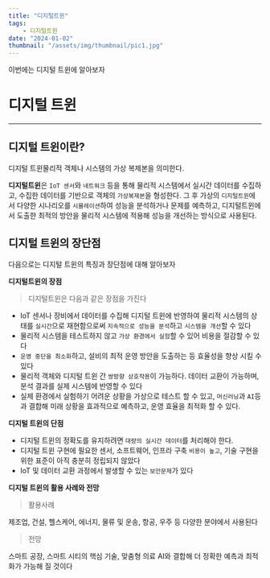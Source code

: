 ```yaml
---
title: "디지털트윈"
tags:
    - 디지털트윈
date: "2024-01-02"
thumbnail: "/assets/img/thumbnail/pic1.jpg"
---
```


이번에는 디지털 트윈에 알아보자

# 디지털 트윈
---
## 디지털 트윈이란?
<div class="bg-grey">
<span class="div-bold">디지털 트윈</span>물리적 객체나 시스템의 가상 복제본을 의미한다. 
</div>

**디지털트윈**은 `IoT 센서`와 `네트워크` 등을 통해 물리적 시스템에서 실시간 데이터를 수집하고, 수집한 데이터를 기반으로 객체의 `가상복제본`을 형성한다. 그 후 가상의 `디지털트윈`에서 다양한 시나리오를 `시뮬레이션`하여 성능을 분석하거나 문제를 예측하고, 디지털트윈에서 도출한 최적의 방안을 물리적 시스템에 적용해 성능을 개선하는 방식으로 사용된다.

## 디지털 트윈의 장단점
다음으로는 디지털 트윈의 특징과 장단점에 대해 알아보자

**디지털트윈의 장점**
> 디지털트윈은 다음과 같은 장점을 가진다
* IoT 센서나 장비에서 데이터를 수집해 디지털 트윈에 반영하여 물리적 시스템의 상태를 `실시간`으로 재현함으로써 `지속적으로 성능을 분석`하고 `시스템을 개선`할 수 있다
* 물리적 시스템을 테스트하지 않고 `가상 환경에서 실험`할 수 있어 비용을 절감할 수 있다
* `운영 중단을 최소화`하고, 설비의 최적 운영 방안을 도출하는 등 효율성을 향상 시킬 수 있다
* 물리적 객체와 디지털 트윈 간 `쌍방향 상호작용`이 가능하다. 데이터 교환이 가능하며, 분석 결과를 실제 시스템에 반영할 수 있다
* 실제 환경에서 실험하기 어려운 상황을 가상으로 테스트 할 수 있고, `머신러닝`과 `AI`등과 결합해 미래 상황을 효과적으로 예측하고, 운영 효율을 최적화 할 수 있다.

**디지털 트윈의 단점**
* 디지털 트윈의 정확도를 유지하려면 `대량의 실시간 데이터`를 처리해야 한다.
* 디지털 트윈 구현에 필요한 센서, 소프트웨어, 인프라 구축 `비용이 높고`, 기술 구현을 위한 표준이 아직 충분히 정립되지 않았다
* IoT 및 데이터 교환 과정에서 발생할 수 있는 `보안문제`가 있다

**디지털 트윈의 활용 사례와 전망**
> 활용사례
<div class="bg-grey">
제조업, 건설, 헬스케어, 에너지, 물류 및 운송, 항공, 우주 등 다양한 분야에서 사용된다
</div>

> 전망
<div class="bg-grey">
스마트 공장, 스마트 시티의 핵심 기술, 맞춤형 의료
AI와 결합해 더 정확한 예측과 최적화가 가능해 질 것이다
</div>

